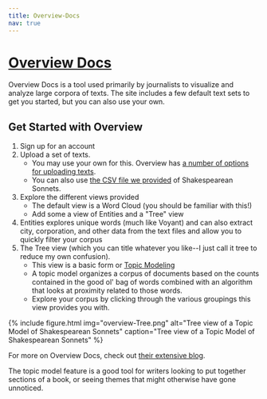 ```yaml
---
title: Overview-Docs
nav: true
---
```


# [Overview Docs](https://www.overviewdocs.com)

Overview Docs is a tool used primarily by journalists to visualize and analyze large corpora of texts. The site includes a few default text sets to get you started, but you can also use your own. 

## Get Started with Overview

1. Sign up for an account
2. Upload a set of texts. 
    - You may use your own for this. Overview has [a number of options for uploading texts](https://blog.overviewdocs.com/2013/12/16/getting-your-documents-into-overview-the-complete-guide/).
    - You can also use [the CSV file we provided](../data/sonnets-text.txt) of Shakespearean Sonnets.
3. Explore the different views provided
     - The default view is a Word Cloud (you should be familiar with this!)
     - Add some a view of Entities and a "Tree" view
4. Entities explores unique words (much like Voyant) and can also extract city, corporation, and other data from the text files and allow you to quickly filter your corpus
5. The Tree view (which you can title whatever you like--I just call it tree to reduce my own confusion). 
    - This view is a basic form or [Topic Modeling](https://en.wikipedia.org/wiki/Topic_model)
    - A topic model organizes a corpus of documents based on the counts contained in the good ol' bag of words combined with an algorithm that looks at proximity related to those words. 
    - Explore your corpus by clicking through the various groupings this view provides you with. 

{% include figure.html img="overview-Tree.png" alt="Tree view of a Topic Model of Shakespearean Sonnets" caption="Tree view of a Topic Model of Shakespearean Sonnets"  %}


For more on Overview Docs, check out [their extensive blog](https://blog.overviewdocs.com). 

The topic model feature is a good tool for writers looking to put together sections of a book, or seeing themes that might otherwise have gone unnoticed. 
